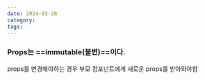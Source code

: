 ```yaml
---
date: 2024-03-28
category: 
tags:
---
```

### Props는 ==immutable(불변)==이다.
props를 변경해야하는 경우 부모 컴포넌트에게 새로운 props를 받아와야함






